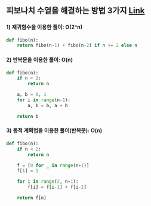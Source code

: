 ## 피보나치 수열을 해결하는 방법 3가지 [Link](https://shoark7.github.io/programming/algorithm/피보나치-알고리즘을-해결하는-5가지-방법)

#### 1) 재귀함수을 이용한 풀이: O(2^n)
```py
def fibo(n):
    return fibo(n-1) + fibo(n-2) if n >= 2 else n
```

####  2) 반복문을 이용한 풀이: O(n)
```py
def fibo(n):
    if n < 2:
        return n

    a, b = 0, 1
    for i in range(n-1):
        a, b = b, a + b

    return b
```

####  3) 동적 계획법을 이용한 풀이(반복문): O(n)
```py
def fibo(n):
    if n < 2:
        return n

    f = [0 for _ in range(n+1)]
    f[1] = 1

    for i in range(2, n+1):
        f[i] = f[i-1] + f[i-2]

    return f[n]
```

